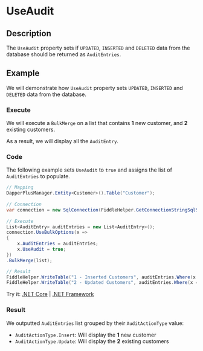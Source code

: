 # UseAudit

## Description

The `UseAudit` property sets if `UPDATED`, `INSERTED` and `DELETED` data from the database should be returned as `AuditEntries`.

## Example

We will demonstrate how `UseAudit` property sets `UPDATED`, `INSERTED` and `DELETED` data from the database.

### Execute

We will execute a `BulkMerge` on a list that contains **1** new customer, and **2** existing customers.

As a result, we will display all the `AuditEntry`.

### Code

The following example sets `UseAudit` to `true` and assigns the list of `AuditEntries` to populate.

```csharp
// Mapping
DapperPlusManager.Entity<Customer>().Table("Customer");
                
// Connection
var connection = new SqlConnection(FiddleHelper.GetConnectionStringSqlServer());
        
// Execute
List<AuditEntry> auditEntries = new List<AuditEntry>(); 
connection.UseBulkOptions(x => 
{ 
    x.AuditEntries = auditEntries; 
    x.UseAudit = true;
})
.BulkMerge(list); 

// Result
FiddleHelper.WriteTable("1 - Inserted Customers", auditEntries.Where(x => x.Action == AuditActionType.Insert));
FiddleHelper.WriteTable("2 - Updated Customers", auditEntries.Where(x => x.Action == AuditActionType.Update));
```

Try it: [.NET Core](https://dotnetfiddle.net/cjasQV) | [.NET Framework](https://dotnetfiddle.net/s8wLF9)

### Result

We outputted `AuditEntries` list grouped by their `AuditActionType` value:

- `AuditActionType.Insert`: Will display the **1** new customer
- `AuditActionType.Update`: Will display the **2** existing customers
